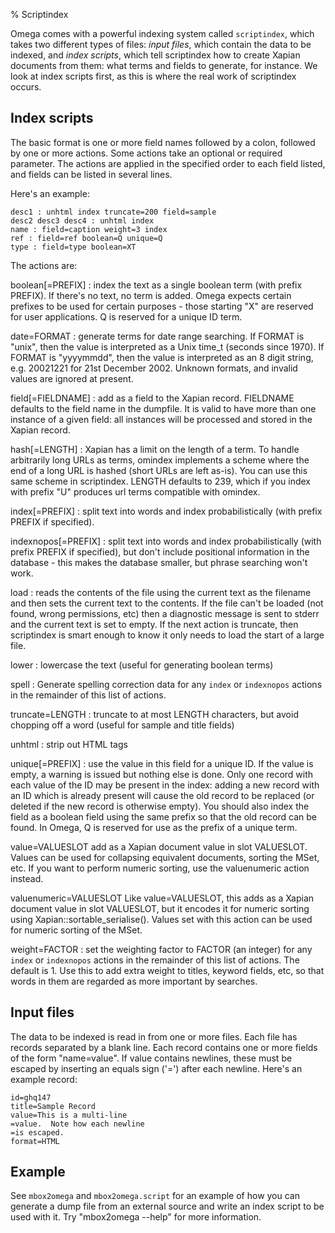 % Scriptindex

Omega comes with a powerful indexing system called `scriptindex`, which takes two different types of files: *input files*, which contain the data to be indexed, and *index scripts*, which tell scriptindex how to create Xapian documents from them: what terms and fields to generate, for instance. We look at index scripts first, as this is where the real work of scriptindex occurs.

## Index scripts

The basic format is one or more field names followed by a colon, followed by
one or more actions.  Some actions take an optional or required parameter.
The actions are applied in the specified order to each field listed, and
fields can be listed in several lines.

Here's an example:

    desc1 : unhtml index truncate=200 field=sample
    desc2 desc3 desc4 : unhtml index
    name : field=caption weight=3 index
    ref : field=ref boolean=Q unique=Q
    type : field=type boolean=XT

The actions are:

boolean[=PREFIX]
:	index the text as a single boolean term (with prefix PREFIX).  If
	there's no text, no term is added.  Omega expects certain prefixes to
	be used for certain purposes - those starting "X" are reserved for user
	applications.  Q is reserved for a unique ID term.

date=FORMAT
:	generate terms for date range searching.  If FORMAT is "unix", then the
	value is interpreted as a Unix time_t (seconds since 1970).  If
	FORMAT is "yyyymmdd", then the value is interpreted as an 8 digit
	string, e.g. 20021221 for 21st December 2002.  Unknown formats,
	and invalid values are ignored at present.

field[=FIELDNAME]
:	add as a field to the Xapian record.  FIELDNAME defaults to the field
	name in the dumpfile.  It is valid to have more than one instance of
	a given field: all instances will be processed and stored in the
	Xapian record.

hash[=LENGTH]
:	Xapian has a limit on the length of a term.  To handle arbitrarily
	long URLs as terms, omindex implements a scheme where the end of
	a long URL is hashed (short URLs are left as-is).  You can use this
	same scheme in scriptindex.  LENGTH defaults to 239, which if you
	index with prefix "U" produces url terms compatible with omindex.

index[=PREFIX]
:	split text into words and index probabilistically (with prefix PREFIX
	if specified).

indexnopos[=PREFIX]
:	split text into words and index probabilistically (with prefix PREFIX
	if specified), but don't include positional information in the
	database - this makes the database smaller, but phrase searching won't
	work.

load
:	reads the contents of the file using the current text as the filename
	and then sets the current text to the contents.  If the file can't be
	loaded (not found, wrong permissions, etc) then a diagnostic message is
	sent to stderr and the current text is set to empty.  If the next
	action is truncate, then scriptindex is smart enough to know it only
	needs to load the start of a large file.

lower
:	lowercase the text (useful for generating boolean terms)

spell
:	Generate spelling correction data for any ``index`` or ``indexnopos``
	actions in the remainder of this list of actions.

truncate=LENGTH
:	truncate to at most LENGTH characters, but avoid chopping off a word
	(useful for sample and title fields)

unhtml
:	strip out HTML tags

unique[=PREFIX]
:	use the value in this field for a unique ID.  If the value is empty,
	a warning is issued but nothing else is done.  Only one record with
	each value of the ID may be present in the index: adding a new record
	with an ID which is already present will cause the old record to be
	replaced (or deleted if the new record is otherwise empty).  You should
	also index the field as a boolean field using the same prefix so that
	the old record can be found.  In Omega, Q is reserved for use as the
	prefix of a unique term.

value=VALUESLOT
	add as a Xapian document value in slot VALUESLOT.  Values can be used
	for collapsing equivalent documents, sorting the MSet, etc.  If you
        want to perform numeric sorting, use the valuenumeric action instead.

valuenumeric=VALUESLOT
        Like value=VALUESLOT, this adds as a Xapian document value in slot
        VALUESLOT, but it encodes it for numeric sorting using
        Xapian::sortable_serialise().  Values set with this action can be
        used for numeric sorting of the MSet.

weight=FACTOR
:	set the weighting factor to FACTOR (an integer) for any ``index`` or
	``indexnopos`` actions in the remainder of this list of actions.  The
	default is 1.  Use this to add extra weight to titles, keyword fields,
	etc, so that words in them are regarded as more important by searches.

## Input files

The data to be indexed is read in from one or more files.  Each file has
records separated by a blank line.  Each record contains one or more fields of
the form "name=value".  If value contains newlines, these must be escaped by
inserting an equals sign ('=') after each newline.  Here's an example record:

    id=ghq147
    title=Sample Record
    value=This is a multi-line
    =value.  Note how each newline
    =is escaped.
    format=HTML

## Example

See `mbox2omega` and `mbox2omega.script` for an example of how you can generate a
dump file from an external source and write an index script to be used with it.
Try "mbox2omega --help" for more information.
